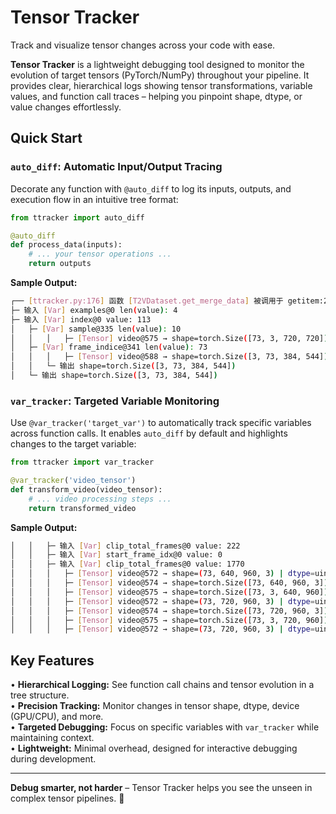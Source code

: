 
# Tensor Tracker  

Track and visualize tensor changes across your code with ease.  

**Tensor Tracker** is a lightweight debugging tool designed to monitor the evolution of target tensors (PyTorch/NumPy) throughout your pipeline. It provides clear, hierarchical logs showing tensor transformations, variable values, and function call traces – helping you pinpoint shape, dtype, or value changes effortlessly.  

## Quick Start  

### `auto_diff`: Automatic Input/Output Tracing  
Decorate any function with `@auto_diff` to log its inputs, outputs, and execution flow in an intuitive tree format:  

```python  
from ttracker import auto_diff  

@auto_diff  
def process_data(inputs):  
    # ... your tensor operations ...  
    return outputs  
```  

**Sample Output:**  
```bash  
┌── [ttracker.py:176] 函数 [T2VDataset.get_merge_data] 被调用于 getitem:283 (t2v_dataset.py:283 <- thread.py:57 <- thread.py:80)
├─ 输入 [Var] examples@0 len(value): 4
├─ 输入 [Var] index@0 value: 113
│   ├─ [Var] sample@335 len(value): 10
│   │   │   ├─ [Tensor] video@575 → shape=torch.Size([73, 3, 720, 720]) | dtype=torch.uint8
│   ├─ [Var] frame_indice@341 len(value): 73
│   │   │   ├─ [Tensor] video@588 → shape=torch.Size([3, 73, 384, 544]) | dtype=torch.float32
│   │   └─ 输出 shape=torch.Size([3, 73, 384, 544])
│   └─ 输出 shape=torch.Size([3, 73, 384, 544])
```  

### `var_tracker`: Targeted Variable Monitoring  
Use `@var_tracker('target_var')` to automatically track specific variables across function calls. It enables `auto_diff` by default and highlights changes to the target variable:  

```python  
from ttracker import var_tracker  

@var_tracker('video_tensor')  
def transform_video(video_tensor):  
    # ... video processing steps ...  
    return transformed_video  
```  

**Sample Output:**  
```bash  
│   │   ├─ 输入 [Var] clip_total_frames@0 value: 222
│   │   ├─ 输入 [Var] start_frame_idx@0 value: 0
│   │   ├─ 输入 [Var] clip_total_frames@0 value: 1770
│   │   │   ├─ [Tensor] video@572 → shape=(73, 640, 960, 3) | dtype=uint8
│   │   │   ├─ [Tensor] video@574 → shape=torch.Size([73, 640, 960, 3]) | dtype=torch.uint8
│   │   │   ├─ [Tensor] video@575 → shape=torch.Size([73, 3, 640, 960]) | dtype=torch.uint8
│   │   │   ├─ [Tensor] video@572 → shape=(73, 720, 960, 3) | dtype=uint8
│   │   │   ├─ [Tensor] video@574 → shape=torch.Size([73, 720, 960, 3]) | dtype=torch.uint8
│   │   │   ├─ [Tensor] video@575 → shape=torch.Size([73, 3, 720, 960]) | dtype=torch.uint8
│   │   │   ├─ [Tensor] video@572 → shape=(73, 720, 960, 3) | dtype=uint8
```  

## Key Features  
• **Hierarchical Logging:** See function call chains and tensor evolution in a tree structure.  
• **Precision Tracking:** Monitor changes in tensor shape, dtype, device (GPU/CPU), and more.  
• **Targeted Debugging:** Focus on specific variables with `var_tracker` while maintaining context.  
• **Lightweight:** Minimal overhead, designed for interactive debugging during development.  

---

**Debug smarter, not harder** – Tensor Tracker helps you see the unseen in complex tensor pipelines. 🚀
